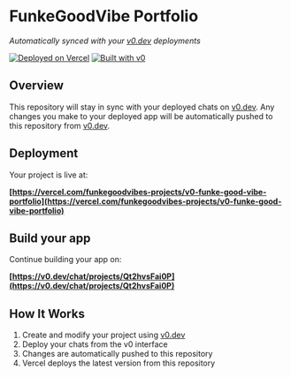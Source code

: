 # FunkeGoodVibe Portfolio

*Automatically synced with your [v0.dev](https://v0.dev) deployments*

[![Deployed on Vercel](https://img.shields.io/badge/Deployed%20on-Vercel-black?style=for-the-badge&logo=vercel)](https://vercel.com/funkegoodvibes-projects/v0-funke-good-vibe-portfolio)
[![Built with v0](https://img.shields.io/badge/Built%20with-v0.dev-black?style=for-the-badge)](https://v0.dev/chat/projects/Qt2hvsFai0P)

## Overview

This repository will stay in sync with your deployed chats on [v0.dev](https://v0.dev).
Any changes you make to your deployed app will be automatically pushed to this repository from [v0.dev](https://v0.dev).

## Deployment

Your project is live at:

**[https://vercel.com/funkegoodvibes-projects/v0-funke-good-vibe-portfolio](https://vercel.com/funkegoodvibes-projects/v0-funke-good-vibe-portfolio)**

## Build your app

Continue building your app on:

**[https://v0.dev/chat/projects/Qt2hvsFai0P](https://v0.dev/chat/projects/Qt2hvsFai0P)**

## How It Works

1. Create and modify your project using [v0.dev](https://v0.dev)
2. Deploy your chats from the v0 interface
3. Changes are automatically pushed to this repository
4. Vercel deploys the latest version from this repository